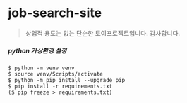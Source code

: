 # job-search-site
> 상업적 용도는 없는 단순한 토이프로젝트입니다. 감사합니다.




##### python 가상환경 설정
```
$ python -m venv venv
$ source venv/Scripts/activate
$ python -m pip install --upgrade pip
$ pip install -r requirements.txt
($ pip freeze > requirements.txt)
```
